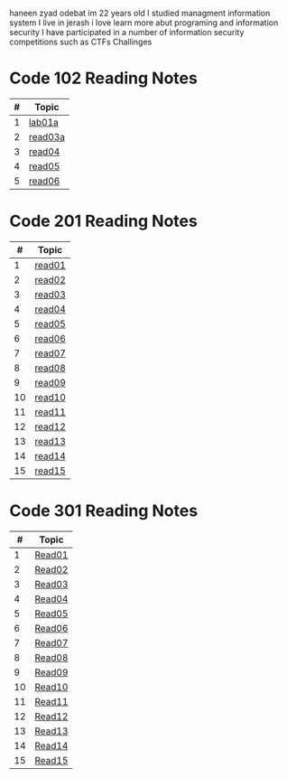 haneen zyad odebat im 22 years old I studied managment information system 
I live in jerash 
i love learn more abut programing and information security 
I have participated in a number of information security competitions such as CTFs Challinges



# Code 102 Reading Notes

\# |Topic
---|---
1  |[lab01a](102/lab01a.md)
2  |[read03a](102/read03a.md)
3  |[read04](102/read04.md)
4  |[read05](102/read05.md)
5  |[read06](102/read06.md)


# Code 201 Reading Notes

\# |Topic
---|---
1  |[read01](201/class-01.md)
2  |[read02](201/class-02.md)
3  |[read03](201/class-03.md)
4  |[read04](201/class-04.md)
5  |[read05](201/class-05.md)
6  |[read06](201/class-06.md)
7  |[read07](201/class-07.md)
8  |[read08](201/class-08.md)
9  |[read09](201/class-09.md)
10 |[read10](201/class-10.md)
11 |[read11](201/class-11.md)
12 |[read12](201/class-12.md)
13 |[read13](201/class-13.md)
14 |[read14](201/class-14.md)
15 |[read15](201/class-15.md)



# Code 301 Reading Notes

\# |Topic
---|---
1  |[Read01](301/Read:01.md)
2  |[Read02](301/Read:02.md)
3  |[Read03](301/Read:03.md)
4  |[Read04](301/Read:04.md)
5  |[Read05](301/Read:05.md)
6  |[Read06](301/Read:06.md)
7  |[Read07](301/Read:07.md)
8  |[Read08](301/Read:08.md)
9  |[Read09](301/Read:09.md)
10 |[Read10](301/Read:10.md)
11 |[Read11](301/Read:11.md)
12 |[Read12](301/Read:12.md)
13 |[Read13](301/Read:13.md)
14 |[Read14](301/Read:14.md)
15 |[Read15](301/Read:15.md)